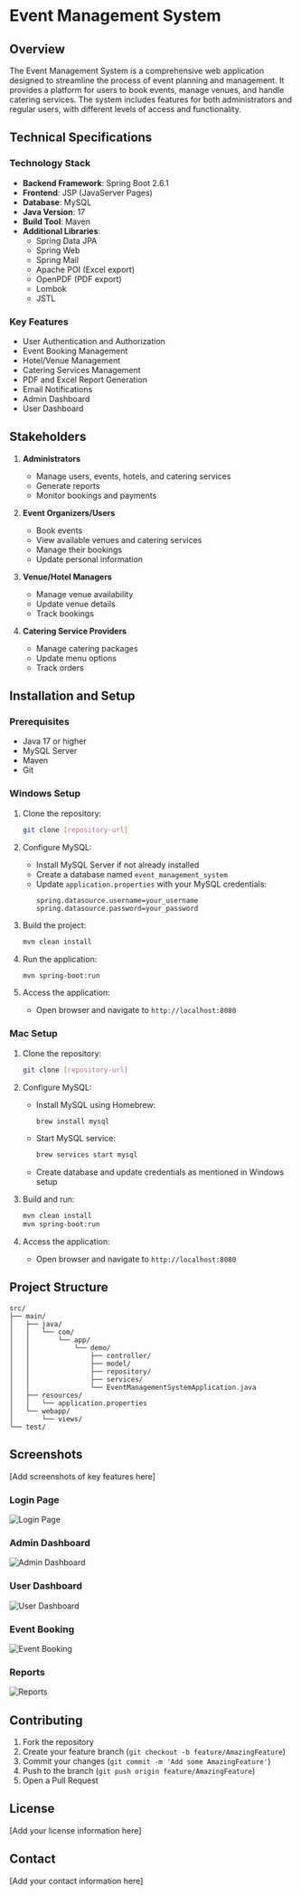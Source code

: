 # Event Management System

## Overview
The Event Management System is a comprehensive web application designed to streamline the process of event planning and management. It provides a platform for users to book events, manage venues, and handle catering services. The system includes features for both administrators and regular users, with different levels of access and functionality.

## Technical Specifications

### Technology Stack
- **Backend Framework**: Spring Boot 2.6.1
- **Frontend**: JSP (JavaServer Pages)
- **Database**: MySQL
- **Java Version**: 17
- **Build Tool**: Maven
- **Additional Libraries**:
  - Spring Data JPA
  - Spring Web
  - Spring Mail
  - Apache POI (Excel export)
  - OpenPDF (PDF export)
  - Lombok
  - JSTL

### Key Features
- User Authentication and Authorization
- Event Booking Management
- Hotel/Venue Management
- Catering Services Management
- PDF and Excel Report Generation
- Email Notifications
- Admin Dashboard
- User Dashboard

## Stakeholders
1. **Administrators**
   - Manage users, events, hotels, and catering services
   - Generate reports
   - Monitor bookings and payments

2. **Event Organizers/Users**
   - Book events
   - View available venues and catering services
   - Manage their bookings
   - Update personal information

3. **Venue/Hotel Managers**
   - Manage venue availability
   - Update venue details
   - Track bookings

4. **Catering Service Providers**
   - Manage catering packages
   - Update menu options
   - Track orders

## Installation and Setup

### Prerequisites
- Java 17 or higher
- MySQL Server
- Maven
- Git

### Windows Setup
1. Clone the repository:
   ```bash
   git clone [repository-url]
   ```

2. Configure MySQL:
   - Install MySQL Server if not already installed
   - Create a database named `event_management_system`
   - Update `application.properties` with your MySQL credentials:
     ```
     spring.datasource.username=your_username
     spring.datasource.password=your_password
     ```

3. Build the project:
   ```bash
   mvn clean install
   ```

4. Run the application:
   ```bash
   mvn spring-boot:run
   ```

5. Access the application:
   - Open browser and navigate to `http://localhost:8080`

### Mac Setup
1. Clone the repository:
   ```bash
   git clone [repository-url]
   ```

2. Configure MySQL:
   - Install MySQL using Homebrew:
     ```bash
     brew install mysql
     ```
   - Start MySQL service:
     ```bash
     brew services start mysql
     ```
   - Create database and update credentials as mentioned in Windows setup

3. Build and run:
   ```bash
   mvn clean install
   mvn spring-boot:run
   ```

4. Access the application:
   - Open browser and navigate to `http://localhost:8080`

## Project Structure
```
src/
├── main/
│   ├── java/
│   │   └── com/
│   │       └── app/
│   │           └── demo/
│   │               ├── controller/
│   │               ├── model/
│   │               ├── repository/
│   │               ├── services/
│   │               └── EventManagementSystemApplication.java
│   ├── resources/
│   │   └── application.properties
│   └── webapp/
│       └── views/
└── test/
```

## Screenshots
[Add screenshots of key features here]

### Login Page
![Login Page](screenshots/login.png)

### Admin Dashboard
![Admin Dashboard](screenshots/admin-dashboard.png)

### User Dashboard
![User Dashboard](screenshots/user-dashboard.png)

### Event Booking
![Event Booking](screenshots/event-booking.png)

### Reports
![Reports](screenshots/reports.png)

## Contributing
1. Fork the repository
2. Create your feature branch (`git checkout -b feature/AmazingFeature`)
3. Commit your changes (`git commit -m 'Add some AmazingFeature'`)
4. Push to the branch (`git push origin feature/AmazingFeature`)
5. Open a Pull Request

## License
[Add your license information here]

## Contact
[Add your contact information here] 
